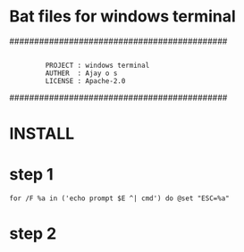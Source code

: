 
# Bat files for windows terminal

############################################ 
```

         PROJECT : windows terminal
         AUTHER  : Ajay o s   
         LICENSE : Apache-2.0 
```

############################################
# INSTALL

# step 1

```
for /F %a in ('echo prompt $E ^| cmd') do @set "ESC=%a"
```

# step 2
```

```
